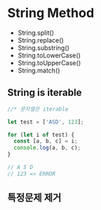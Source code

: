 # String Method

- String.split()
- String.replace()
- String.substring()
- String.toLowerCase()
- String.toUpperCase()
- String.match()

## String is iterable

```js
//* 문자열은 iterable

let test = ['ASD', 123];

for (let i of test) {
  const [a, b, c] = i;
  console.log(a, b, c);
}

// A S D
// 123 => ERROR
```


## 특정문제 제거
